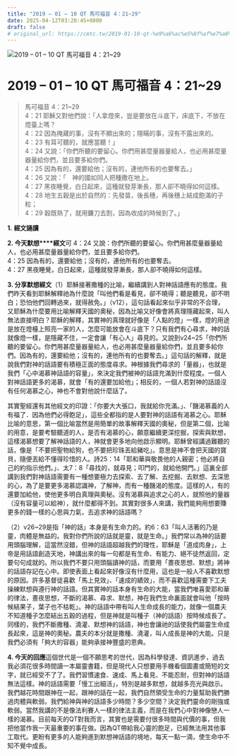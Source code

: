 ```yaml
---
title: "2019 – 01 – 10 QT 馬可福音 4：21~29"
date: 2025-04-12T03:20:45+0800
draft: false
# original_url: https://cmtc.tw/2019-01-10-qt-%e9%a6%ac%e5%8f%af%e7%a6%8f%e9%9f%b3-4%ef%bc%9a2129
---
```


![2019 – 01 – 10 QT 馬可福音 4：21\~29](/images/qt.jpg   "2019 – 01 – 10 QT 馬可福音 4：21\~29")

# 2019 – 01 – 10 QT 馬可福音 4：21\~29

> 馬可福音 4：21\~29  
> 4：21 耶穌又對他們說：「人拿燈來，豈是要放在斗底下，床底下，不放在燈臺上嗎？  
> 4：22 因為掩藏的事，沒有不顯出來的；隱瞞的事，沒有不露出來的。  
> 4：23 有耳可聽的，就應當聽！」  
> 4：24 又說：「你們所聽的要留心。你們用甚麼量器量給人，也必用甚麼量器量給你們，並且要多給你們。  
> 4：25 因為有的，還要給他；沒有的，連他所有的也要奪去。」  
> 4：26 又說：「　神的國如同人把種撒在地上。  
> 4：27 黑夜睡覺，白日起來，這種就發芽漸長，那人卻不曉得如何這樣。  
> 4：28 地生五穀是出於自然的：先發苗，後長穗，再後穗上結成飽滿的子粒；  
> 4：29 穀既熟了，就用鐮刀去割，因為收成的時候到了。」

**1.** **經文誦讀**

**2. 今天默想****經文**可 4：24 又說：你們所聽的要留心。你們用甚麼量器量給人，也必用甚麼量器量給你們，並且要多給你們。  
4：25 因為有的，還要給他；沒有的，連他所有的也要奪去。  
4：27 黑夜睡覺，白日起來，這種就發芽漸長，那人卻不曉得如何這樣。

**3. 分享默想經文**（1）耶穌接著撒種的比喻，繼續講到人對神話語應有的態度。我們昨天看到耶穌解釋祂為什麼說「叫他們看是看見，卻不曉得；聽是聽見，卻不明白；恐怕他們回轉過來，就得赦免。」（v12），這句話看起來似乎非常的不合理，又耶穌為什麼要用比喻解釋天國的奧秘，因為比喻又好像會將真理隱藏起來，叫人無法直接明白？耶穌的解釋，其實神的真理就好像是「人點的燈」一樣，燈的用途是放在燈檯上照亮一家的人，怎麼可能放會在斗底下？只有我們有心尋求，神的話就像燈一樣，是隱藏不住，一定會讓「有心人」尋見的。又說到v24\~25「你們所聽的要留心。你們用甚麼量器量給人，也必用甚麼量器量給你們，並且要多給你們。因為有的，還要給他；沒有的，連他所有的也要奪去。」這句話的解釋，就是說我們對神的話語要有積極正面的態度尋求。神根據我們尋求的「量器」，也就是我們「心中渴慕神話語的容量」，來決定我們被神的話語充滿到什麼程度。一個人對神話語更多的渴慕，就會「有的還要加給他」；相反的，一個人若對神的話語沒有任何渴慕之心，神也不會對他說什麼話了。

其實聖經還有其他經文的印證：「你要大大張口，我就給你充滿。」、「饑渴慕義的人有福了．因為他們必得飽足」，這些全都指的是人要對神的話語有渴慕之心。耶穌比喻的意思，第一個比喻當然是用簡單的故事解釋天國的奧秘，但是第二個，比喻的用意，是要考驗聽道的人，是否有渴慕的心，願意繼續更深挖掘，探索與默想，這樣渴慕想要了解神話語的人，神就會更多地向他啟示顯明。耶穌曾經講過難聽的話，像是「不要把聖物給狗，也不要把珍珠丟給豬吃」。意思是神不會把天國的寶貝，隨便丟給不懂得珍惜的人。詩25：14「耶和華與敬畏他的人親密；他必將自己的約指示他們。」、太7：8「尋找的，就尋見；叩門的，就給他開門。」這裏全部講到我們對神話語需要有一種想要極力去探索、去了解、去挖掘、去默想、去深思的心，為了是要更多渴慕認識神，了解神，而有一種饑渴的態度。這樣的人，有的還要加給他，使他更多明白真理與奧秘。沒有渴慕與追求之心的人，就照他的量器（沒有容量可以給神），就什麼都得不到。其實對很多人來講，我們能夠用想要賺更多的錢一樣的心思與力氣，去追求神的話語嗎？

（2）v26\~29是指「神的話」本身是有生命力的。約6：63「叫人活著的乃是靈，肉體是無益的。我對你們所說的話就是靈，就是生命。」我們常以為神的話要用頭腦理解，這當然沒錯，但神的話語超越我們的理性，耶穌是「道成肉身」，上帝是用話語創造天地，神講出來的每一句都是有生命、有能力、絕不徒然返回，定要句句成就的。所以我們不要只用頭腦讀神的話，而要用「晝夜思想、默想」將神的話語存記在心中。即使表面上看起來好像沒有什麼用，這也是一般人不喜歡默想的原因。許多基督徒喜歡「馬上見效」、「速成的績效」，而不喜歡這種需要下工夫操練默想與遵行神的話語。但其實神的話本身有生命的大能，當我們唯喜愛耶和華的律法，晝夜思想，不斷的渴慕、尋求、默想，神在我們生命裏面就會叫他「按時候結果子，葉子也不枯乾」。神的話語中帶有叫人生命成長的能力，就像一個農夫不知道種子怎麼結出五穀的過程，但是神就是叫種子（神的話語）按時候成長了。同樣的，我們不斷撒種、澆灌、默想神的話語，神也會讓祂的話使我們屬靈生命成長起來，這是神的奧秘。農夫的本分就是撒種、澆灌，叫人成長是神的大能。只是我們必須有「夠大的容器」能夠承接神豐盛的恩典。

**4. 今天的回應**這個世代是一個不願思考的世代，因為科學發達、資訊進步，過去我必須花很多時間讀一本屬靈書籍，但是現代人只想要用手機看個圖畫或簡短的文字，就已經受不了了。我們習慣速食、速成、馬上看見、不能忍耐，但對神的話語無法這樣。神的話語需要「慢工出細活」，特別是越多默想，就越多亮光與啟示。我們越花時間跟神在一起，跟神的話在一起，我們自然領受生命的力量幫助我們勝過肉體與軟弱。我們給神與神的話語多少時間？多少空間？決定我們靈命的剛強或軟弱。當然我講的不是像法利賽人一樣的律法主義，而是在我們心中對神像戀人一樣的渴慕。目前每天的QT對我而言，其實也是需要付很多時間與代價的事，但我把他當作我一天最重要的事在做。因為QT帶給我心靈的飽足，已經無法用其他事工取代。更盼有更多的人能夠進到默想神話語的境地，每天一點一滴，使生命中不知不覺中成長。